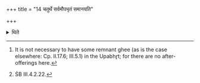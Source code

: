 +++
title = "14 चतुर्थे सर्वमौपभृतं समानयति"

+++

<details><summary>थिते</summary>

14. At the time of the fourth (Prayāja) (the Adhvaryu) pours out the entire quantity (of ghee)[^1] from the Upabhr̥t (into the Juhū)[^2].  


[^1]: It is not necessary to have some remnant ghee (as is the case elsewhere: Cp. II.17.6; III.5.1) in the Upabhr̥t; for there are no after-offerings here.  

[^2]: ŚB III.4.2.22.  
</details>
